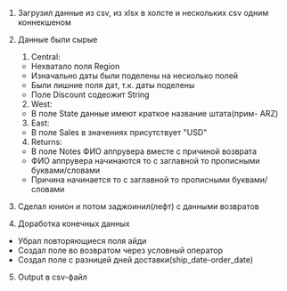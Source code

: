 

1. Загрузил данные из csv, из xlsx в холсте и нескольких csv одним коннекшеном


2. Данные были сырые
	1) Central:
	- Нехватало поля Region
	- Изначально даты были поделены на несколько полей
	- Были лишние поля дат, т.к. даты поделены
	- Поле Discount содеожит String

	2) West:
	- В поле State данные имеют краткое название штата(прим- ARZ)

	3) East:
	- В поле Sales в значениях присутствует "USD"

	4) Returns:
	- В поле Notes ФИО аппрувера вместе с причиной возврата
	- ФИО аппрувера начинаются то с заглавной то прописными буквами/словами
	- Причина начинается то с заглавной то прописными буквами/словами


3. Сделал юнион и потом заджоинил(лефт) с данными возвратов


4. Доработка конечных данных
- Убрал повторяющиеся поля айди
- Создал поле во возвратом через условный оператор
- Создал поле с разницей дней доставки(ship_date-order_date)


5. Output в csv-файл

